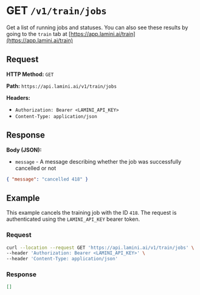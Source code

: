 # GET `/v1/train/jobs`

Get a list of running jobs and statuses. You can also see these results by going to the `train` tab at [https://app.lamini.ai/train](https://app.lamini.ai/train)

## Request

**HTTP Method:** `GET`

**Path:** `https://api.lamini.ai/v1/train/jobs`

**Headers:**

- `Authorization: Bearer <LAMINI_API_KEY>`
- `Content-Type: application/json`

## Response

**Body (JSON):**

- `message` - A message describing whether the job was successfully cancelled or not

```json
{ "message": "cancelled 418" }
```

## Example

This example cancels the training job with the ID `418`. The request is authenticated using the `LAMINI_API_KEY` bearer token.

### Request

```bash
curl --location --request GET 'https://api.lamini.ai/v1/train/jobs' \
--header 'Authorization: Bearer <LAMINI_API_KEY>' \
--header 'Content-Type: application/json'
```

### Response

```json
[]
```
